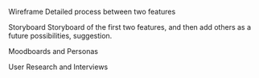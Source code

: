 Wireframe 
Detailed process between two features

Storyboard 
Storyboard of the first two features, and then add others as a future possibilities, suggestion. 

Moodboards and Personas

User Research and Interviews 

